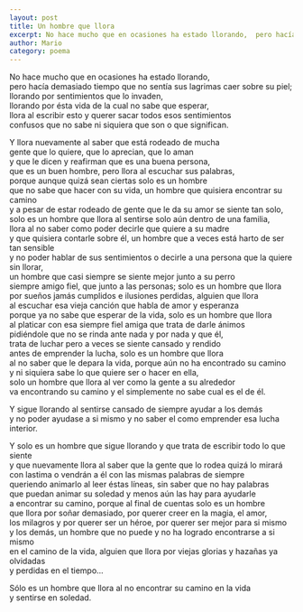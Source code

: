```yaml
---
layout: post
title: Un hombre que llora
excerpt: No hace mucho que en ocasiones ha estado llorando,  pero hacía emasiado tiempo que no sentía sus lagrimas caer sobre su piel.
author: Mario
category: poema
---
```


No hace mucho que en ocasiones ha estado llorando,  
pero hacía demasiado tiempo que no sentía sus lagrimas caer sobre su piel;  
llorando por sentimientos que lo invaden,  
llorando por ésta vida de la cual no sabe que esperar,  
llora al escribir esto y querer sacar todos esos sentimientos  
confusos que no sabe ni siquiera que son o que significan.  
  
  
Y llora nuevamente al saber que está rodeado de mucha  
gente que lo quiere, que lo aprecian, que lo aman  
y que le dicen y reafirman que es una buena persona,  
que es un buen hombre, pero llora al escuchar sus palabras,  
porque aunque quizá sean ciertas solo es un hombre  
que no sabe que hacer con su vida, un hombre que quisiera encontrar su camino  
y a pesar de estar rodeado de gente que le da su amor se siente tan solo,  
solo es un hombre que llora al sentirse solo aún dentro de una familia,  
llora al no saber como poder decirle que quiere a su madre  
y que quisiera contarle sobre él, un hombre que a veces está harto de ser tan sensible  
y no poder hablar de sus sentimientos o  decirle a una persona que la quiere sin llorar,  
un hombre que casi siempre se siente mejor junto a su perro  
siempre amigo fiel, que junto a las personas; solo es un hombre que llora  
por sueños jamás cumplidos e ilusiones perdidas, alguien que llora  
al escuchar esa vieja canción que habla de amor y esperanza  
porque ya no sabe que esperar de la vida, solo es un hombre que llora  
al platicar con esa siempre fiel amiga que trata de darle ánimos  
pidiéndole que no se rinda ante nada y por nada y que él,  
trata de luchar pero a veces se siente cansado y rendido  
antes de emprender la lucha, solo es un hombre que llora  
al no saber que le depara la vida, porque aún no ha encontrado su camino  
y ni siquiera sabe lo que quiere ser o hacer en ella,  
solo un hombre que llora al ver como la gente a su alrededor  
va encontrando su camino y el simplemente no sabe cual es el de él.  
  
  
Y sigue llorando al sentirse cansado de siempre ayudar a los demás  
y no poder ayudase a si mismo y no saber el como emprender esa lucha interior.  
  
  
Y solo es un hombre que sigue llorando y que trata de escribir todo lo que siente  
y que nuevamente llora al saber que la gente que lo rodea quizá lo mirará  
con lastima o vendrán a él con las mismas palabras de siempre  
queriendo animarlo al leer éstas líneas, sin saber que no hay palabras  
que puedan animar su soledad y menos aún las hay para ayudarle  
a encontrar su camino, porque al final de cuentas solo es un hombre  
que llora por soñar demasiado, por querer creer en la magia, el amor,  
los milagros y por querer ser un héroe, por querer ser mejor para si mismo  
y los demás, un hombre que no puede y no ha logrado encontrarse a si mismo  
en el camino de la vida, alguien que llora por viejas glorias y hazañas ya olvidadas  
y perdidas en el tiempo...  
  
  
Sólo es un hombre que llora al no encontrar su camino en la vida  
y sentirse en soledad.  
